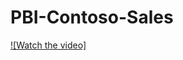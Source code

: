 # PBI-Contoso-Sales

[![Watch the video]](https://github.com/aaronmkwong/PBI-Contoso-Sales/blob/main/PBI_Contoso_Sales.webm)
